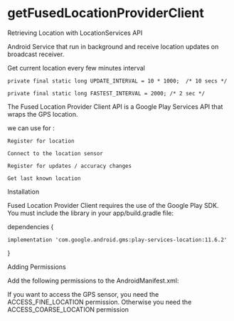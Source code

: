 # getFusedLocationProviderClient

Retrieving Location with LocationServices API

Android Service that run in background and receive location updates on broadcast receiver.

Get current location every few minutes interval

    private final static long UPDATE_INTERVAL = 10 * 1000;  /* 10 secs */
    
    private final static long FASTEST_INTERVAL = 2000; /* 2 sec */
    
The Fused Location Provider Client API is a Google Play Services API that wraps the GPS location. 

we can use for : 

    Register for location  
    
    Connect to the location sensor
    
    Register for updates / accuracy changes
    
    Get last known location
    
Installation

Fused Location Provider Client requires the use of the Google Play SDK. You must include the library in your app/build.gradle file:


dependencies {

    implementation 'com.google.android.gms:play-services-location:11.6.2'
    
}


Adding Permissions

Add the following permissions to the AndroidManifest.xml:


<uses-permission android:name="android.permission.INTERNET" />

<uses-permission android:name="android.permission.ACCESS_NETWORK_STATE" />

<uses-permission android:name="android.permission.ACCESS_COARSE_LOCATION" />

<uses-permission android:name="android.permission.ACCESS_FINE_LOCATION" />


If you want to access the GPS sensor, you need the ACCESS_FINE_LOCATION permission. Otherwise you need the ACCESS_COARSE_LOCATION permission
